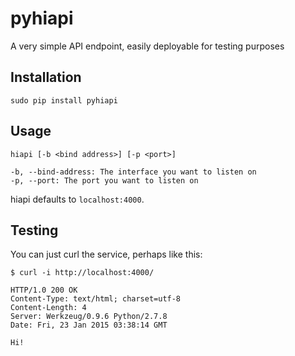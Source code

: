 # pyhiapi
A very simple API endpoint, easily deployable for testing purposes

## Installation

    sudo pip install pyhiapi

## Usage

    hiapi [-b <bind address>] [-p <port>]
    
    -b, --bind-address: The interface you want to listen on
    -p, --port: The port you want to listen on

hiapi defaults to `localhost:4000`.

## Testing

You can just curl the service, perhaps like this:

    $ curl -i http://localhost:4000/

    HTTP/1.0 200 OK
    Content-Type: text/html; charset=utf-8
    Content-Length: 4
    Server: Werkzeug/0.9.6 Python/2.7.8
    Date: Fri, 23 Jan 2015 03:38:14 GMT

    Hi!

